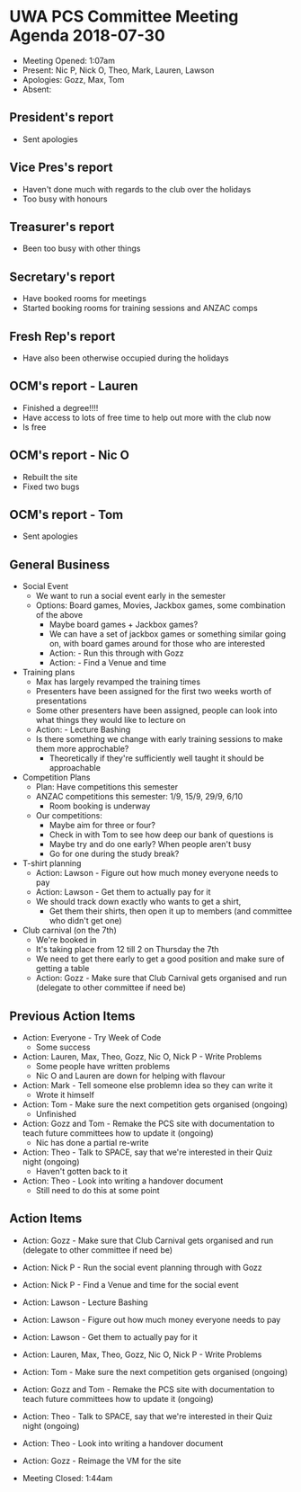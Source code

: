 # UWA PCS Committee Meeting Agenda 2018-07-30
 - Meeting Opened: 1:07am
 - Present: Nic P, Nick O, Theo, Mark, Lauren, Lawson
 - Apologies: Gozz, Max, Tom
 - Absent: 

## President's report
 - Sent apologies
## Vice Pres's report
 - Haven't done much with regards to the club over the holidays
 - Too busy with honours
## Treasurer's report
 - Been too busy with other things
## Secretary's report
 - Have booked rooms for meetings
 - Started booking rooms for training sessions and ANZAC comps
## Fresh Rep's report
 - Have also been otherwise occupied during the holidays 
## OCM's report - Lauren
 - Finished a degree!!!!
 - Have access to lots of free time to help out more with the club now
 - Is free
## OCM's report - Nic O
 - Rebuilt the site
 - Fixed two bugs
## OCM's report - Tom
 - Sent apologies
## General Business
 - Social Event
   - We want to run a social event early in the semester
   - Options: Board games, Movies, Jackbox games, some combination of the above
     - Maybe board games + Jackbox games?
     - We can have a set of jackbox games or something similar going on, with board games around for those who are interested
     - Action:  - Run this through with Gozz
     - Action:  - Find a Venue and time
 - Training plans
   - Max has largely revamped the training times
   - Presenters have been assigned for the first two weeks worth of presentations
   - Some other presenters have been assigned, people can look into what things they would like to lecture on
   - Action:  - Lecture Bashing
   - Is there something we change with early training sessions to make them more approchable?
     - Theoretically if they're sufficiently well taught it should be approachable
 - Competition Plans
   - Plan: Have competitions this semester
   - ANZAC competitions this semester: 1/9, 15/9, 29/9, 6/10
     - Room booking is underway
   - Our competitions:
     - Maybe aim for three or four?
     - Check in with Tom to see how deep our bank of questions is
     - Maybe try and do one early? When people aren't busy
     - Go for one during the study break?
 - T-shirt planning
   - Action: Lawson - Figure out how much money everyone needs to pay
   - Action: Lawson - Get them to actually pay for it
   - We should track down exactly who wants to get a shirt, 
     - Get them their shirts, then open it up to members (and committee who didn't get one)
 - Club carnival (on the 7th)
   - We're booked in
   - It's taking place from 12 till 2 on Thursday the 7th
   - We need to get there early to get a good position and make sure of getting a table
   - Action: Gozz - Make sure that Club Carnival gets organised and run (delegate to other committee if need be)
## Previous Action Items
 - Action: Everyone - Try Week of Code
   - Some success
 - Action: Lauren, Max, Theo, Gozz, Nic O, Nick P - Write Problems
   - Some people have written problems
   - Nic O and Lauren are down for helping with flavour
 - Action: Mark - Tell someone else problemn idea so they can write it
   - Wrote it himself
 - Action: Tom - Make sure the next competition gets organised (ongoing)
   - Unfinished
 - Action: Gozz and Tom - Remake the PCS site with documentation to teach future committees how to update it (ongoing)
   - Nic has done a partial re-write
 - Action: Theo - Talk to SPACE, say that we're interested in their Quiz night (ongoing)
   - Haven't gotten back to it
 - Action: Theo - Look into writing a handover document
   - Still need to do this at some point
## Action Items 
 - Action: Gozz - Make sure that Club Carnival gets organised and run (delegate to other committee if need be)
 - Action: Nick P - Run the social event planning through with Gozz
 - Action: Nick P - Find a Venue and time for the social event
 - Action: Lawson - Lecture Bashing
 - Action: Lawson - Figure out how much money everyone needs to pay
 - Action: Lawson - Get them to actually pay for it
 - Action: Lauren, Max, Theo, Gozz, Nic O, Nick P - Write Problems
 - Action: Tom - Make sure the next competition gets organised (ongoing)
 - Action: Gozz and Tom - Remake the PCS site with documentation to teach future committees how to update it (ongoing)
 - Action: Theo - Talk to SPACE, say that we're interested in their Quiz night (ongoing)
 - Action: Theo - Look into writing a handover document
 - Action: Gozz - Reimage the VM for the site

 - Meeting Closed: 1:44am
